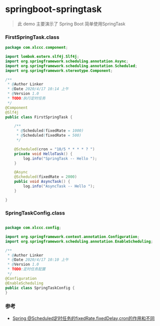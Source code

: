 # springboot-springtask

> 此 demo 主要演示了 Spring Boot 简单使用SpringTask

### FirstSpringTask.class
```java
package com.xlccc.component;

import lombok.extern.slf4j.Slf4j;
import org.springframework.scheduling.annotation.Async;
import org.springframework.scheduling.annotation.Scheduled;
import org.springframework.stereotype.Component;

/**
 * @Author Linker
 * @Date 2020/4/17 10:14 上午
 * @Version 1.0
 * TODO:执行定时任务
 */
@Component
@Slf4j
public class FirstSpringTask {

    /**
     * @Scheduled(fixedRate = 1000)
     * @Scheduled(fixedRate = 500)
     */

    @Scheduled(cron = "10/5 * * * * ? ")
    private void HelloTask() {
        log.info("SpringTask -- Hello ");
    }

    @Async
    @Scheduled(fixedRate = 2000)
    public void AsyncTask() {
        log.info("AsyncTask -- Hello ");
    }

}

```

### SpringTaskConfig.class
```java

package com.xlccc.config;

import org.springframework.context.annotation.Configuration;
import org.springframework.scheduling.annotation.EnableScheduling;

/**
 * @Author Linker
 * @Date 2020/4/17 10:10 上午
 * @Version 1.0
 * TODO:定时任务配置
 */
@Configuration
@EnableScheduling
public class SpringTaskConfig {
}

```

### 参考

* [Spring @Scheduled定时任务的fixedRate,fixedDelay,cron的作用和不同](https://blog.csdn.net/m0_37479246/article/details/78970809)

